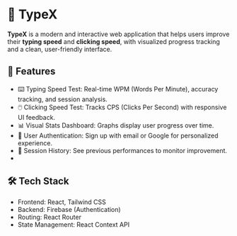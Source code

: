 # 🚀 TypeX

**TypeX** is a modern and interactive web application that helps users improve their **typing speed** and **clicking speed**, with visualized progress tracking and a clean, user-friendly interface.

## 🧠 Features

- ⌨️ Typing Speed Test: Real-time WPM (Words Per Minute), accuracy tracking, and session analysis.
- 🖱️ Clicking Speed Test: Tracks CPS (Clicks Per Second) with responsive UI feedback.
- 📊 Visual Stats Dashboard: Graphs display user progress over time.
- 🔐 User Authentication: Sign up with email or Google for personalized experience.
- 🧾 Session History: See previous performances to monitor improvement.
- 
## 🛠 Tech Stack

- Frontend: React, Tailwind CSS
- Backend: Firebase (Authentication)
- Routing: React Router
- State Management: React Context API
